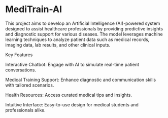 # MediTrain-AI
This project aims to develop an Artificial Intelligence (AI)-powered system designed to assist healthcare professionals by providing predictive insights and diagnostic support for various diseases. The model leverages machine learning techniques to analyze patient data such as medical records, imaging data, lab results, and other clinical inputs.


Key Features

Interactive Chatbot: Engage with AI to simulate real-time patient conversations.

Medical Training Support: Enhance diagnostic and communication skills with tailored scenarios.

Health Resources: Access curated medical tips and insights.

Intuitive Interface: Easy-to-use design for medical students and professionals alike.
